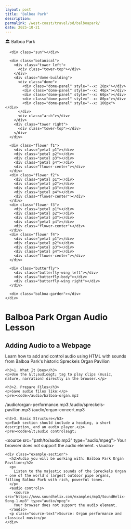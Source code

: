 ```yaml
---
layout: post
title: "Balboa Park"
description: 
permalink: /west-coast/travel/sd/balboapark/
date: 2025-10-21
---
```

<html lang="en">
<head>
<meta charset="UTF-8">
<meta name="viewport" content="width=device-width, initial-scale=1.0">
<title>Balboa Park - San Diego</title>
<style>
  * {
    box-sizing: border-box;
    margin: 0;
    padding: 0;
  }
  
  body {
    font-family: system-ui, -apple-system, sans-serif;
    background: linear-gradient(135deg, #00a8cc, #005f73);
    min-height: 100vh;
    display: flex;
    align-items: center;
    justify-content: center;
    overflow: hidden;
  }
  
  .container {
    width: min(1200px, 95vw);
    height: min(700px, 90vh);
    border-radius: 20px;
    overflow: hidden;
    box-shadow: 0 20px 60px rgba(0,0,0,.5);
    position: relative;
  }
  
  .balboa-scene {
    background: linear-gradient(180deg, #87CEEB 0%, #FFE4B5 70%, #DEB887 100%);
    width: 100%;
    height: 100%;
    position: relative;
  }
  
  .balboa-sky {
    position: absolute;
    top: 0;
    left: 0;
    right: 0;
    height: 60%;
  }
  
  .sun {
    position: absolute;
    top: 8%;
    right: 12%;
    width: 80px;
    height: 80px;
    background: radial-gradient(circle at 35% 35%, #fff59d, #ffd54f);
    border-radius: 50%;
    box-shadow: 0 0 60px rgba(255,213,79,.5);
  }
  
  .botanical {
    position: absolute;
    bottom: 40%;
    left: 50%;
    transform: translateX(-50%);
    width: 400px;
    height: 220px;
  }
  
  .dome-building {
    width: 180px;
    height: 140px;
    background: linear-gradient(135deg, #f5deb3, #daa520);
    border: 4px solid #b8860b;
    border-radius: 12px;
    position: absolute;
    bottom: 0;
    left: 50%;
    transform: translateX(-50%);
    box-shadow: 0 10px 30px rgba(0,0,0,.25);
  }
  
  .dome {
    width: 120px;
    height: 90px;
    background: linear-gradient(135deg, #4682b4, #5f9ea0);
    border: 4px solid #36648b;
    border-radius: 50% 50% 0 0;
    position: absolute;
    top: -80px;
    left: 50%;
    transform: translateX(-50%);
    overflow: hidden;
  }
  
  .dome-panel {
    position: absolute;
    width: 8px;
    height: 100%;
    background: rgba(255,255,255,.2);
    left: var(--x);
  }
  
  .arch {
    width: 60px;
    height: 90px;
    border: 6px solid #b8860b;
    border-radius: 50% 50% 0 0;
    position: absolute;
    bottom: 0;
    left: 50%;
    transform: translateX(-50%);
    background: rgba(139,69,19,.2);
  }
  
  .tower {
    width: 50px;
    height: 180px;
    background: linear-gradient(135deg, #f5deb3, #daa520);
    border: 4px solid #b8860b;
    border-radius: 8px 8px 0 0;
    position: absolute;
    bottom: 0;
  }
  
  .tower.left { left: -120px; }
  .tower.right { right: -120px; }
  
  .tower-top {
    width: 70px;
    height: 40px;
    background: linear-gradient(135deg, #cd853f, #8b4513);
    border: 3px solid #654321;
    border-radius: 50% 50% 0 0;
    position: absolute;
    top: -35px;
    left: 50%;
    transform: translateX(-50%);
  }
  
  .balboa-garden {
    position: absolute;
    bottom: 0;
    left: 0;
    right: 0;
    height: 40%;
    background: linear-gradient(180deg, #90EE90 0%, #3cb371 100%);
  }
  
  .flower {
    position: absolute;
    bottom: 40%;
    width: 30px;
    height: 30px;
    animation: bloom 3s ease-in-out infinite;
  }
  
  .flower-center {
    width: 12px;
    height: 12px;
    background: #ffd700;
    border-radius: 50%;
    position: absolute;
    top: 50%;
    left: 50%;
    transform: translate(-50%, -50%);
    z-index: 2;
  }
  
  .petal {
    width: 14px;
    height: 14px;
    border-radius: 50%;
    position: absolute;
    top: 50%;
    left: 50%;
  }
  
  .p1 { background: #ff69b4; transform: translate(-50%, -100%); }
  .p2 { background: #ff1493; transform: translate(0%, -50%); }
  .p3 { background: #ff69b4; transform: translate(-50%, 0%); }
  .p4 { background: #ff1493; transform: translate(-100%, -50%); }
  
  .flower.f1 { left: 15%; animation-delay: 0s; }
  .flower.f2 { left: 35%; animation-delay: 0.5s; }
  .flower.f3 { left: 55%; animation-delay: 1s; }
  .flower.f4 { left: 75%; animation-delay: 1.5s; }
  
  .flower.f2 .petal { background: #9370db; }
  .flower.f2 .p2, .flower.f2 .p4 { background: #8a2be2; }
  
  .flower.f3 .petal { background: #ffa500; }
  .flower.f3 .p2, .flower.f3 .p4 { background: #ff8c00; }
  
  .flower.f4 .petal { background: #ff4500; }
  .flower.f4 .p2, .flower.f4 .p4 { background: #ff6347; }
  
  @keyframes bloom {
    0%, 100% { transform: scale(1); }
    50% { transform: scale(1.2); }
  }
  
  .butterfly {
    position: absolute;
    width: 24px;
    height: 20px;
    top: 35%;
    left: -40px;
    animation: flyButterfly 15s linear infinite;
  }
  
  .butterfly-wing {
    width: 12px;
    height: 16px;
    background: radial-gradient(circle at 30% 30%, #ff69b4, #ff1493);
    border-radius: 50% 50% 50% 0;
    position: absolute;
    top: 0;
  }
  
  .butterfly-wing.left {
    left: 0;
    animation: wingLeft 0.3s ease-in-out infinite;
  }
  
  .butterfly-wing.right {
    right: 0;
    transform: scaleX(-1);
    animation: wingRight 0.3s ease-in-out infinite;
  }
  
  .butterfly-body {
    width: 3px;
    height: 18px;
    background: #333;
    position: absolute;
    left: 50%;
    transform: translateX(-50%);
    border-radius: 3px;
  }
  
  @keyframes flyButterfly {
    to { left: 110%; top: 30%; }
  }
  
  @keyframes wingLeft {
    0%, 100% { transform: rotateY(0deg); }
    50% { transform: rotateY(-25deg); }
  }
  
  @keyframes wingRight {
    0%, 100% { transform: scaleX(-1) rotateY(0deg); }
    50% { transform: scaleX(-1) rotateY(-25deg); }
  }
  
  .label {
    position: absolute;
    top: 20px;
    left: 20px;
    background: rgba(255,255,255,.95);
    padding: 12px 24px;
    border-radius: 12px;
    font-weight: 700;
    font-size: 20px;
    color: #005f73;
    box-shadow: 0 8px 20px rgba(0,0,0,.3);
  }
</style>
</head>
<body>
  <div class="container">
    <div class="balboa-scene">
      <div class="label">🏛️ Balboa Park</div>
      
      <div class="sun"></div>
      
      <div class="botanical">
        <div class="tower left">
          <div class="tower-top"></div>
        </div>
        <div class="dome-building">
          <div class="dome">
            <div class="dome-panel" style="--x: 20px"></div>
            <div class="dome-panel" style="--x: 40px"></div>
            <div class="dome-panel" style="--x: 60px"></div>
            <div class="dome-panel" style="--x: 80px"></div>
            <div class="dome-panel" style="--x: 100px"></div>
          </div>
          <div class="arch"></div>
        </div>
        <div class="tower right">
          <div class="tower-top"></div>
        </div>
      </div>
      
      <div class="flower f1">
        <div class="petal p1"></div>
        <div class="petal p2"></div>
        <div class="petal p3"></div>
        <div class="petal p4"></div>
        <div class="flower-center"></div>
      </div>
      <div class="flower f2">
        <div class="petal p1"></div>
        <div class="petal p2"></div>
        <div class="petal p3"></div>
        <div class="petal p4"></div>
        <div class="flower-center"></div>
      </div>
      <div class="flower f3">
        <div class="petal p1"></div>
        <div class="petal p2"></div>
        <div class="petal p3"></div>
        <div class="petal p4"></div>
        <div class="flower-center"></div>
      </div>
      <div class="flower f4">
        <div class="petal p1"></div>
        <div class="petal p2"></div>
        <div class="petal p3"></div>
        <div class="petal p4"></div>
        <div class="flower-center"></div>
      </div>
      
      <div class="butterfly">
        <div class="butterfly-wing left"></div>
        <div class="butterfly-body"></div>
        <div class="butterfly-wing right"></div>
      </div>
      
      <div class="balboa-garden"></div>
    </div>
  </div>
</body>
</html>

<!-- Audio Lesson Section -->
<div class="audio-lesson">
  <div class="audio-container">
    <h1>Balboa Park Organ Audio Lesson</h1>
    <h2>Adding Audio to a Webpage</h2>
    <p>Learn how to add and control audio using HTML with sounds from Balboa Park's historic Spreckels Organ Pavilion</p>
    
    <h3>1. What It Does</h3>
    <p>Use the &lt;audio&gt; tag to play clips (music, nature, narration) directly in the browser.</p>
    
    <h3>2. Prepare Files</h3>
    <p>Save audio files like:</p>
    <pre><code>/audio/balboa-organ.mp3
/audio/organ-performance.mp3
/audio/spreckels-pavilion.mp3
/audio/organ-concert.mp3</code></pre>
    
    <h3>3. Basic Structure</h3>
    <p>Each section should include a heading, a short description, and an audio player.</p>
    <pre><code>&lt;audio controls&gt;
  &lt;source src="path/to/audio.mp3" type="audio/mpeg"&gt;
  Your browser does not support the audio element.
&lt;/audio&gt;</code></pre>
    
    <div class="example-section">
      <h2>Audio you will be working with: Balboa Park Organ Pavilion</h2>
      <p>
        Listen to the majestic sounds of the Spreckels Organ — one of the world's largest outdoor pipe organs, filling Balboa Park with rich, powerful tones.
      </p>
      <audio controls>
        <source src="https://www.soundhelix.com/examples/mp3/SoundHelix-Song-1.mp3" type="audio/mpeg">
        Your browser does not support the audio element.
      </audio>
      <p class="source-text">Source: Organ performance and classical music</p>
    </div>
  </div>
</div>

<script>
setTimeout(() => {
  document.getElementById('truck-scene').style.display = 'none';
  document.getElementById('balboa-scene').classList.add('show-balboa');
}, 6000);
</script>

</body>
</html>